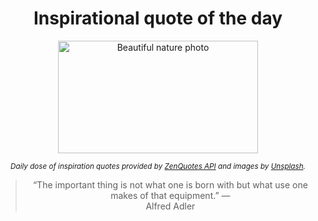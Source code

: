 
<div align="center">

# Inspirational quote of the day

<img src="./data/photo.jpeg" alt="Beautiful nature photo" width="320" height="180">

<sub><i>Daily dose of inspiration quotes provided by [ZenQuotes API](https://zenquotes.io/) and images by [Unsplash](https://unsplash.com/).</i></sub>


<blockquote>&ldquo;The important thing is not what one is born with but what use one makes of that equipment.&rdquo; &mdash; <footer>Alfred Adler</footer></blockquote>

</div>

